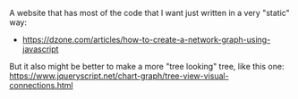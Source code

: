 A website that has most of the code that I want just written in a very "static" way:
- https://dzone.com/articles/how-to-create-a-network-graph-using-javascript

But it also might be better to make a more "tree looking" tree, like this one:
https://www.jqueryscript.net/chart-graph/tree-view-visual-connections.html